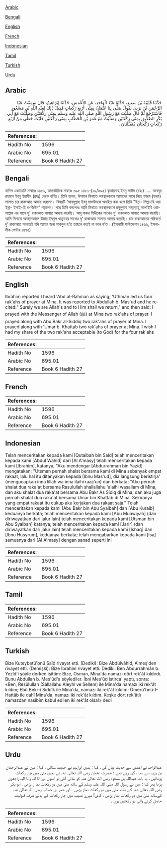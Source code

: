 [Arabic](#arabic)

[Bengali](#bengali)

[English](#english)

[French](#french)

[Indonesian](#indonesian)

[Tamil](#tamil)

[Turkish](#turkish)

[Urdu](#urdu)

## Arabic


<div dir="rtl" lang="ar" style={{fontSize:'larger',backgroundColor:'#f8f9fa',padding:20}}>
حَدَّثَنَا قُتَيْبَةُ بْنُ سَعِيدٍ، حَدَّثَنَا عَبْدُ الْوَاحِدِ، عَنِ الأَعْمَشِ، حَدَّثَنَا إِبْرَاهِيمُ، قَالَ سَمِعْتُ عَبْدَ الرَّحْمَنِ بْنَ يَزِيدَ، يَقُولُ صَلَّى بِنَا عُثْمَانُ بِمِنًى أَرْبَعَ رَكَعَاتٍ فَقِيلَ ذَلِكَ لِعَبْدِ اللَّهِ بْنِ مَسْعُودٍ فَاسْتَرْجَعَ ثُمَّ قَالَ صَلَّيْتُ مَعَ رَسُولِ اللَّهِ صلى الله عليه وسلم بِمِنًى رَكْعَتَيْنِ وَصَلَّيْتُ مَعَ أَبِي بَكْرٍ الصِّدِّيقِ بِمِنًى رَكْعَتَيْنِ وَصَلَّيْتُ مَعَ عُمَرَ بْنِ الْخَطَّابِ بِمِنًى رَكْعَتَيْنِ فَلَيْتَ حَظِّي مِنْ أَرْبَعِ رَكَعَاتٍ رَكْعَتَانِ مُتَقَبَّلَتَانِ ‏.‏
</div>
<div style={{backgroundColor:'#f8f9fa',padding:20, marginBottom: 10}}><table> <thead> <tr> <th>References:</th> <th></th> </tr> </thead> <tbody><tr><td>Hadith No</td><td>1596</td></tr><tr><td>Arabic No</td><td>695.01</td></tr><tr><td>Reference</td><td>Book 6 Hadith 27</td></tr></tbody></table></div>

## Bengali


<div dir="ltr" lang="bn" style={{fontSize:'larger',backgroundColor:'#f8f9fa',padding:20}}>
হাদিস একাডেমি নাম্বারঃ ১৪৮১, আন্তর্জাতিক নাম্বারঃ ৬৯৫ ১৪৮১-(১৯/৬৯৫) কুতায়বাহ ইবনু সাঈদ (রহঃ) ..... আবদুর রহমান ইবনু ইয়াযীদ (রহঃ) থেকে বর্ণিত। তিনি বলেন, উসমান মিনাতে অবস্থানকালে আমাদের সাথে নিয়ে ফারয (ফরয) সালাত চার রাকাআত আদায় করলেন। বিষয়টি 'আবদুল্লাহ ইবনু মাসউদকে অবহিত করা হলে তিনি "ইন্না- লিল্লা-হি ওয়া ইন্না- ইলাই-হি র-জিউন” পড়লেন। পরে তিনি বললেনঃ আমি মিনাতে অবস্থানকালে রসূলুল্লাহ সাল্লাল্লাহু আলাইহি ওয়াসাল্লাম এর সাথে দু' রাকাআত সালাত আদায় করেছি। আবূ বাকর সিদ্দীকের সাথেও দু' রাকাআত সালাত আদায় করেছি। আমি মিনাতে অবস্থানকালে উমার ইবনুল খাত্ত্বাবের সাথেও দু' রাকাআত সালাত আদায় করেছি। চার রাকাআতের পরিবর্তে দু' রাকাআত সালাতই যদি আমার জন্য মাকবুল হ’ত তাহলে কতই না ভাল হ’ত। (ইসলামী ফাউন্ডেশন ১৪৬৬, ইসলামীক সেন্টার ১৪৭৫)
</div>
<div style={{backgroundColor:'#f8f9fa',padding:20, marginBottom: 10}}><table> <thead> <tr> <th>References:</th> <th></th> </tr> </thead> <tbody><tr><td>Hadith No</td><td>1596</td></tr><tr><td>Arabic No</td><td>695.01</td></tr><tr><td>Reference</td><td>Book 6 Hadith 27</td></tr></tbody></table></div>

## English


<div dir="ltr" lang="en" style={{fontSize:'larger',backgroundColor:'#f8f9fa',padding:20}}>
Ibrahim reported:I heard 'Abd al-Rahman as saying; 'Uthman led us four rak'ahs of prayer at Mina. It was reported to Abdullah b. Mas'ud and he recited:" Surely we are Allah's and to Him shall we return," and then said: I prayed with the Messenger of Allah (ﷺ) at Mina two rak'ahs of prayer. I prayed along with Abu Bakr al-Siddiq two rak'ahs of prayer at Mina. I prayed along with 'Umar b. Khattab two rak'ahs of prayer at Mina. I wish I had my share of the two rak'ahs acceptable (to God) for the four rak'ahs
</div>
<div style={{backgroundColor:'#f8f9fa',padding:20, marginBottom: 10}}><table> <thead> <tr> <th>References:</th> <th></th> </tr> </thead> <tbody><tr><td>Hadith No</td><td>1596</td></tr><tr><td>Arabic No</td><td>695.01</td></tr><tr><td>Reference</td><td>Book 6 Hadith 27</td></tr></tbody></table></div>

## French


<div dir="ltr" lang="fr" style={{fontSize:'larger',backgroundColor:'#f8f9fa',padding:20}}>

</div>
<div style={{backgroundColor:'#f8f9fa',padding:20, marginBottom: 10}}><table> <thead> <tr> <th>References:</th> <th></th> </tr> </thead> <tbody><tr><td>Hadith No</td><td>1596</td></tr><tr><td>Arabic No</td><td>695.01</td></tr><tr><td>Reference</td><td>Book 6 Hadith 27</td></tr></tbody></table></div>

## Indonesian


<div dir="ltr" lang="id" style={{fontSize:'larger',backgroundColor:'#f8f9fa',padding:20}}>
Telah menceritakan kepada kami [Qutaibah bin Said] telah menceritakan kepada kami [Abdul Wahid] dari [Al A'masy] telah menceritakan kepada kami [Ibrahim], katanya; "Aku mendengar [Abdurrahman bin Yazid] mengatakan; "Utsman pernah shalat bersama kami di Mina sebanyak empat rakaat, lalu hal itu ditanyakan kepada [Ibnu Mas'ud], dia langsung beristirja' (mengucapkan inna lillah wa inna ilaihi raaji'un) dan berkata; "Aku pernah shalat dua raka'at bersama Rasulullah shallallahu 'alaihi wasallam di Mina, dan aku shalat dua raka'at bersama Abu Bakr As Sidiq di Mina, dan aku juga pernah shalat dua raka'at bersama Umar bin Khattab di Mina. Sekiranya yang empat rakaat itu cukup aku kerjakan dua rakaat saja." Telah menceritakan kepada kami [Abu Bakr bin Abu Syaibah] dan [Abu Kuraib] keduanya berkata; telah menceritakan kepada kami [Abu Muawiyah] (dan diriwayatkan dari jalur lain) telah menceritakan kepada kami [Utsman bin Abu Syaibah] katanya; telah menceritakan kepada kami [Jarir] (dan diriwayatkan dari jalur lain) telah menceritakan kepada kami [Ishaq] dan [Ibnu Husyrum], keduanya berkata; telah mengabarkan kepada kami [Isa] semuanya dari [Al A'masy] dengan sanad seperti ini
</div>
<div style={{backgroundColor:'#f8f9fa',padding:20, marginBottom: 10}}><table> <thead> <tr> <th>References:</th> <th></th> </tr> </thead> <tbody><tr><td>Hadith No</td><td>1596</td></tr><tr><td>Arabic No</td><td>695.01</td></tr><tr><td>Reference</td><td>Book 6 Hadith 27</td></tr></tbody></table></div>

## Tamil


<div dir="ltr" lang="ta" style={{fontSize:'larger',backgroundColor:'#f8f9fa',padding:20}}>

</div>
<div style={{backgroundColor:'#f8f9fa',padding:20, marginBottom: 10}}><table> <thead> <tr> <th>References:</th> <th></th> </tr> </thead> <tbody><tr><td>Hadith No</td><td>1596</td></tr><tr><td>Arabic No</td><td>695.01</td></tr><tr><td>Reference</td><td>Book 6 Hadith 27</td></tr></tbody></table></div>

## Turkish


<div dir="ltr" lang="tr" style={{fontSize:'larger',backgroundColor:'#f8f9fa',padding:20}}>
Bize Kuteybetü'bnü Saîd rivayet etti. (Dediki): Bize Abdülvâhid, A'meş'den rivayet etti. (Demişki): Bize İbrahim rivayet etti. Dediki: Ben Abdurrahmân b. Yezîd'i şöyle derken işittim: Bize, Osman, Mina'da namazı dört rek'ât kıldırdı. Bunu Abdullah b. Mes'ûd'a söylediler. İbni Mes'ûd istirca' yaptı, sonra: «Ben, Resûlullah (Sallallahu Aleyhi ve Sellem) ile Mina'da namazı iki rek'ât kıldım; Ebû Bekr-i Sıddîk ile Mina'da, namazı iki rek'ât kıldım; Ömerü'bnü-I-Hattâb ile dahî Mina'da, namazı iki rek'ât kıldım. Keşke dört rek'âtlı namazdan nasibim kabul edilen iki rek'ât olsa!» dedi
</div>
<div style={{backgroundColor:'#f8f9fa',padding:20, marginBottom: 10}}><table> <thead> <tr> <th>References:</th> <th></th> </tr> </thead> <tbody><tr><td>Hadith No</td><td>1596</td></tr><tr><td>Arabic No</td><td>695.01</td></tr><tr><td>Reference</td><td>Book 6 Hadith 27</td></tr></tbody></table></div>

## Urdu


<div dir="rtl" lang="ur" style={{fontSize:'larger',backgroundColor:'#f8f9fa',padding:20}}>
عبدالواحد نے اعمش سے حدیث بیان کی ، کہا : ہمیں ابراہیم نے حدیث سنائی ، کہا : میں نے عبدالرحمان بن یزید سے سنا ، کہہ رہے تھے : حضرت عثمان رضی اللہ تعالیٰ عنہ نے ہمیں منیٰ میں چار رکعات پڑھائیں ، یہ بات عبداللہ بن مسعود رضی اللہ تعالیٰ عنہ کو بتائی گئی تو انھوں نے انا للہ وانا الیہ راجعون پڑھا پھر کہا : میں نے رسول اللہ صلی اللہ علیہ وسلم کے ساتھ منیٰ میں دو رکعات نما ز پڑھی ، ابو بکر رضی اللہ تعالیٰ عنہ کے ساتھ منیٰ میں دو رکعات نماز پڑھی ۔ اور عمر بن خطاب رضی اللہ تعالیٰ عنہ کےساتھ منیٰ میں دو رکعات نماز پڑھی ، کاش! میرے نصیب میں چار رکعات کے بدلے شرف قبولیت حاصل کرنے والی دو رکعتیں ہوں ۔
</div>
<div style={{backgroundColor:'#f8f9fa',padding:20, marginBottom: 10}}><table> <thead> <tr> <th>References:</th> <th></th> </tr> </thead> <tbody><tr><td>Hadith No</td><td>1596</td></tr><tr><td>Arabic No</td><td>695.01</td></tr><tr><td>Reference</td><td>Book 6 Hadith 27</td></tr></tbody></table></div>